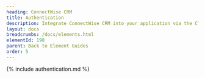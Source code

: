 ```yaml
---
heading: ConnectWise CRM
title: Authentication
description: Integrate ConnectWise CRM into your application via the Cloud Elements APIs.
layout: docs
breadcrumbs: /docs/elements.html
elementId: 198
parent: Back to Element Guides
order: 5
---
```


{% include authentication.md %}
